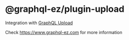 # @graphql-ez/plugin-upload

Integration with [GraphQL Upload](https://github.com/jaydenseric/graphql-upload)

Check https://www.graphql-ez.com for more information
